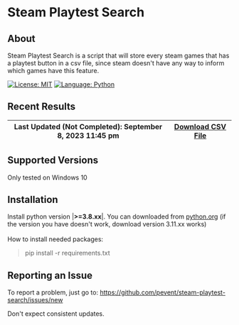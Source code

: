 # Steam Playtest Search
## About

Steam Playtest Search is a script that will store every steam games that has a playtest button in a csv file,
since steam doesn't have any way to inform which games have this feature.

[![License: MIT](https://img.shields.io/badge/License-MIT-blue.svg)](https://opensource.org/licenses/MIT)
[![Language: Python](https://img.shields.io/badge/Language-Python-blue.svg)](https://www.python.org/)

## Recent Results

| Last Updated (Not Completed): September 8, 2023 11:45 pm |[Download CSV File](./export/playtest_appid.csv)|
|----------------------------------------------------------|--------------------|


## Supported Versions

Only tested on Windows 10

## Installation

Install python version |**>=3.8.xx**|. You can downloaded from [python.org](https://www.python.org/) (if the version you have doesn't work, download version 3.11.xx works)<br><br>
How to install needed packages:
>pip install -r requirements.txt

## Reporting an Issue
 
To report a problem, just go to:
https://github.com/pevent/steam-playtest-search/issues/new

Don't expect consistent updates.

